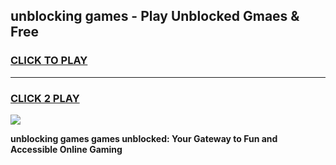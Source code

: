 
## unblocking games - Play Unblocked Gmaes & Free
<h3>
<a href="https://news.freeplayer.one?title=unblocking_games&ref=16F">CLICK TO PLAY</a></h3>
<hr>

<h3>
<a href="https://news.freeplayer.one?title=unblocking_games&ref=16F">CLICK 2 PLAY</a>
  
</h3>

<a href="https://news.freeplayer.one?title=unblocking_games&ref=16F/"><img src="https://clearcache.store/games.png"></a>


**unblocking games games unblocked: Your Gateway to Fun and Accessible Online Gaming**
